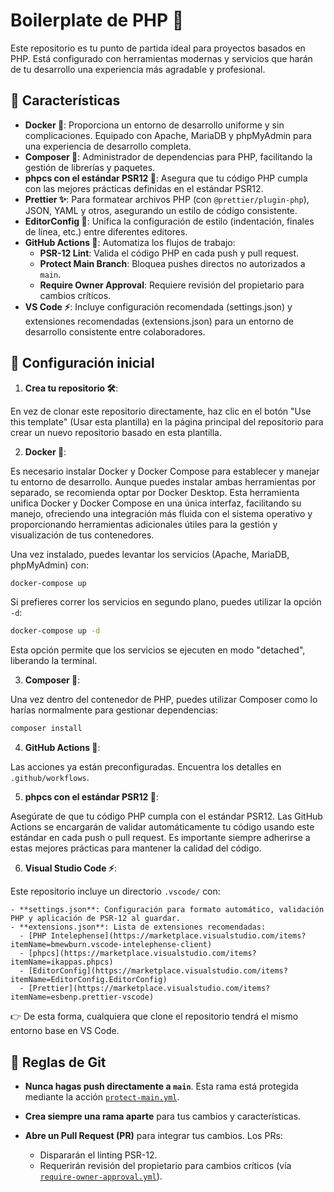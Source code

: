 # Boilerplate de PHP 🐘

Este repositorio es tu punto de partida ideal para proyectos basados en PHP. Está configurado con herramientas modernas y servicios que harán de tu desarrollo una experiencia más agradable y profesional.

## 🌟 Características

- **Docker 🐳**: Proporciona un entorno de desarrollo uniforme y sin complicaciones. Equipado con Apache, MariaDB y phpMyAdmin para una experiencia de desarrollo completa.
- **Composer 🎼**: Administrador de dependencias para PHP, facilitando la gestión de librerías y paquetes.
- **phpcs con el estándar PSR12 📏**: Asegura que tu código PHP cumpla con las mejores prácticas definidas en el estándar PSR12.
- **Prettier ✨**: Para formatear archivos PHP (con `@prettier/plugin-php`), JSON, YAML y otros, asegurando un estilo de código consistente.
- **EditorConfig 📝**: Unifica la configuración de estilo (indentación, finales de línea, etc.) entre diferentes editores.
- **GitHub Actions 🤖**: Automatiza los flujos de trabajo:
  - **PSR-12 Lint**: Valida el código PHP en cada push y pull request.
  - **Protect Main Branch**: Bloquea pushes directos no autorizados a `main`.
  - **Require Owner Approval**: Requiere revisión del propietario para cambios críticos.
- **VS Code ⚡**: Incluye configuración recomendada (settings.json) y extensiones recomendadas (extensions.json) para un entorno de desarrollo consistente entre colaboradores.

## 🚀 Configuración inicial

1. **Crea tu repositorio 🛠️**:

  En vez de clonar este repositorio directamente, haz clic en el botón "Use this template" (Usar esta plantilla) en la página principal del repositorio para crear un nuevo repositorio basado en esta plantilla.

2. **Docker 🐳**:

  Es necesario instalar Docker y Docker Compose para establecer y manejar tu entorno de desarrollo. Aunque puedes instalar ambas herramientas por separado, se recomienda optar por Docker Desktop. Esta herramienta unifica Docker y Docker Compose en una única interfaz, facilitando su manejo, ofreciendo una integración más fluida con el sistema operativo y proporcionando herramientas adicionales útiles para la gestión y visualización de tus contenedores.

  Una vez instalado, puedes levantar los servicios (Apache, MariaDB, phpMyAdmin) con:

  ```bash
  docker-compose up
  ```

  Si prefieres correr los servicios en segundo plano, puedes utilizar la opción `-d`:

  ```bash
  docker-compose up -d
  ```

  Esta opción permite que los servicios se ejecuten en modo "detached", liberando la terminal.

3. **Composer 🎼**:

  Una vez dentro del contenedor de PHP, puedes utilizar Composer como lo harías normalmente para gestionar dependencias:

  ```bash
  composer install
  ```

4. **GitHub Actions 🤖**:

  Las acciones ya están preconfiguradas. Encuentra los detalles en `.github/workflows`.

5. **phpcs con el estándar PSR12 📏**:

  Asegúrate de que tu código PHP cumpla con el estándar PSR12. Las GitHub Actions se encargarán de validar automáticamente tu código usando este estándar en cada push o pull request. Es importante siempre adherirse a estas mejores prácticas para mantener la calidad del código.

6. **Visual Studio Code ⚡**:

  Este repositorio incluye un directorio `.vscode/` con:

    - **settings.json**: Configuración para formato automático, validación PHP y aplicación de PSR-12 al guardar.
    - **extensions.json**: Lista de extensiones recomendadas:
      - [PHP Intelephense](https://marketplace.visualstudio.com/items?itemName=bmewburn.vscode-intelephense-client)
      - [phpcs](https://marketplace.visualstudio.com/items?itemName=ikappas.phpcs)
      - [EditorConfig](https://marketplace.visualstudio.com/items?itemName=EditorConfig.EditorConfig)
      - [Prettier](https://marketplace.visualstudio.com/items?itemName=esbenp.prettier-vscode)
  👉 De esta forma, cualquiera que clone el repositorio tendrá el mismo entorno base en VS Code.

## 📢 Reglas de Git

- **Nunca hagas push directamente a `main`**.
  Esta rama está protegida mediante la acción [`protect-main.yml`](.github/workflows/protect-main.yml).

- **Crea siempre una rama aparte** para tus cambios y características.

- **Abre un Pull Request (PR)** para integrar tus cambios.
  Los PRs:
  - Dispararán el linting PSR-12.
  - Requerirán revisión del propietario para cambios críticos (vía [`require-owner-approval.yml`](.github/workflows/require-owner-approval.yml)).
